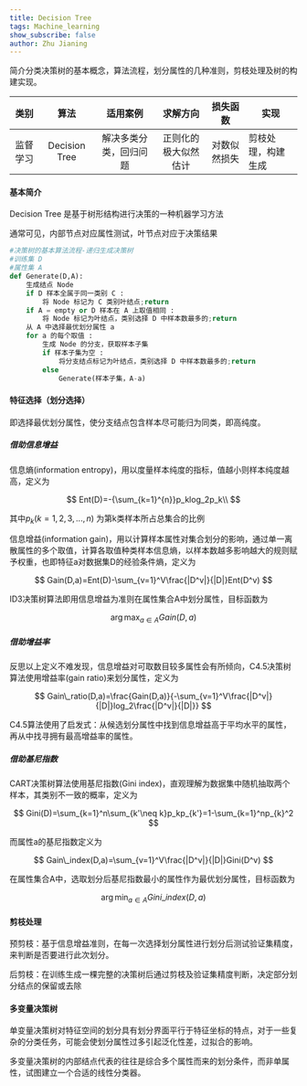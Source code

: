 ```yaml
---
title: Decision Tree
tags: Machine_learning
show_subscribe: false
author: Zhu Jianing
---
```


简介分类决策树的基本概念，算法流程，划分属性的几种准则，剪枝处理及树的构建实现。

<!--more-->

|   类别   |     算法      |        适用案例        |       求解方向       |   损失函数   | 实现               |
| :------: | :-----------: | :--------------------: | :------------------: | :----------: | ------------------ |
| 监督学习 | Decision Tree | 解决多类分类，回归问题 | 正则化的极大似然估计 | 对数似然损失 | 剪枝处理，构建生成 |

#### 基本简介

Decision Tree 是基于树形结构进行决策的一种机器学习方法

通常可见，内部节点对应属性测试，叶节点对应于决策结果



```python
#决策树的基本算法流程-递归生成决策树
#训练集 D
#属性集 A
def Generate(D,A):
    生成结点 Node
    if D 样本全属于同一类别 C :
        将 Node 标记为 C 类别叶结点;return
    if A = empty or D 样本在 A 上取值相同 :
        将 Node 标记为叶结点，类别选择 D 中样本数最多的;return
    从 A 中选择最优划分属性 a
    for a 的每个取值 :
        生成 Node 的分支，获取样本子集
        if 样本子集为空 :
            将分支结点标记为叶结点，类别选择 D 中样本数最多的;return
        else
        	Generate(样本子集，A-a)
```



#### 特征选择（划分选择）

即选择最优划分属性，使分支结点包含样本尽可能归为同类，即高纯度。

##### 借助信息增益

信息熵(information entropy)，用以度量样本纯度的指标，值越小则样本纯度越高，定义为


$$
Ent(D)=-{\sum_{k=1}^{n}}p_klog_2p_k\\
$$

其中$p_k(k=1,2,3,...,n)$ 为第k类样本所占总集合的比例



信息增益(information gain)，用以计算样本属性对集合划分的影响，通过单一离散属性的多个取值，计算各取值种类样本信息熵，以样本数越多影响越大的规则赋予权重，也即特征a对数据集D的经验条件熵，定义为


$$
Gain(D,a)=Ent(D)-\sum_{v=1}^V\frac{|D^v|}{|D|}Ent(D^v)
$$


ID3决策树算法即用信息增益为准则在属性集合A中划分属性，目标函数为


$$
\arg \max_{a\in A} Gain(D,a)
$$



##### 借助增益率

反思以上定义不难发现，信息增益对可取数目较多属性会有所倾向，C4.5决策树算法使用增益率(gain ratio)来划分属性，定义为


$$
Gain\_ratio(D,a)=\frac{Gain(D,a)}{-\sum_{v=1}^V\frac{|D^v|}{|D|}log_2\frac{|D^v|}{|D|}}
$$


C4.5算法使用了启发式：从候选划分属性中找到信息增益高于平均水平的属性，再从中找寻拥有最高增益率的属性。

##### 借助基尼指数

CART决策树算法使用基尼指数(Gini index)，直观理解为数据集中随机抽取两个样本，其类别不一致的概率，定义为


$$
Gini(D)=\sum_{k=1}^n\sum_{k'\neq k}p_kp_{k'}=1-\sum_{k=1}^np_{k}^2
$$


而属性a的基尼指数定义为


$$
Gain\_index(D,a)=\sum_{v=1}^V\frac{|D^v|}{|D|}Gini(D^v)
$$


在属性集合A中，选取划分后基尼指数最小的属性作为最优划分属性，目标函数为


$$
\arg \min_{a\in A} Gini\_index(D,a)
$$



#### 剪枝处理

预剪枝：基于信息增益准则，在每一次选择划分属性进行划分后测试验证集精度，来判断是否要进行此次划分。

后剪枝：在训练生成一棵完整的决策树后通过剪枝及验证集精度判断，决定部分划分结点的保留或去除

#### 多变量决策树

单变量决策树对特征空间的划分具有划分界面平行于特征坐标的特点，对于一些复杂的分类任务，可能会使划分属性过多引起泛化性差，过拟合的影响。

多变量决策树的内部结点代表的往往是综合多个属性而来的划分条件，而非单属性，试图建立一个合适的线性分类器。


